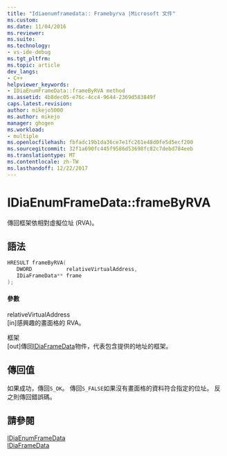 ```yaml
---
title: "Idiaenumframedata:: Framebyrva |Microsoft 文件"
ms.custom: 
ms.date: 11/04/2016
ms.reviewer: 
ms.suite: 
ms.technology:
- vs-ide-debug
ms.tgt_pltfrm: 
ms.topic: article
dev_langs:
- C++
helpviewer_keywords:
- IDiaEnumFrameData::frameByRVA method
ms.assetid: 4b8dec05-e76c-4cc4-9644-2369d583849f
caps.latest.revision: 
author: mikejo5000
ms.author: mikejo
manager: ghogen
ms.workload:
- multiple
ms.openlocfilehash: fbfadc19b1da36ce7e1fc261e48d0fe5d5ecf200
ms.sourcegitcommit: 32f1a690fc445f9586d53698fc82c7debd784eeb
ms.translationtype: MT
ms.contentlocale: zh-TW
ms.lasthandoff: 12/22/2017
---
```

# <a name="idiaenumframedataframebyrva"></a>IDiaEnumFrameData::frameByRVA
傳回框架依相對虛擬位址 (RVA)。  
  
## <a name="syntax"></a>語法  
  
```C++  
HRESULT frameByRVA(   
   DWORD           relativeVirtualAddress,  
   IDiaFrameData** frame  
);  
```  
  
#### <a name="parameters"></a>參數  
 relativeVirtualAddress  
 [in]感興趣的畫面格的 RVA。  
  
 框架  
 [out]傳回[IDiaFrameData](../../debugger/debug-interface-access/idiaframedata.md)物件，代表包含提供的地址的框架。  
  
## <a name="return-value"></a>傳回值  
 如果成功，傳回`S_OK`。 傳回`S_FALSE`如果沒有畫面格的資料符合指定的位址。 反之則傳回錯誤碼。  
  
## <a name="see-also"></a>請參閱  
 [IDiaEnumFrameData](../../debugger/debug-interface-access/idiaenumframedata.md)   
 [IDiaFrameData](../../debugger/debug-interface-access/idiaframedata.md)